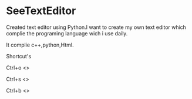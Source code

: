 # SeeTextEditor
Created text editor using Python.I want to create my own text editor which complie the programing language wich i use daily.

It complie c++,python,Html.

Shortcut's

Ctrl+o <<Open File>>

Ctrl+s <<Save File>>

Ctrl+b <<complie program>>
